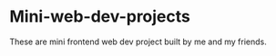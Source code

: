 
















# Mini-web-dev-projects
These are mini frontend web dev project built by me and my friends.
